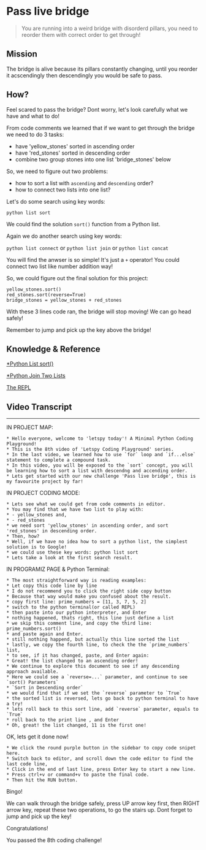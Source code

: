 # Pass live bridge

> You are running into a weird bridge with disorderd pillars, you need to reorder them with correct order to get through!

## Mission

The bridge is alive because its pillars constantly changing, until you reorder it acscendingly then descendingly you would be safe to pass.

## How?

Feel scared to pass the bridge? Dont worry, let's look carefully what we have and what to do!

From code comments we learned that if we want to get through the bridge we need to do 3 tasks:

- have 'yellow_stones' sorted in ascending order
- have 'red_stones' sorted in descending order
- combine two group stones into one list 'bridge_stones' below

So, we need to figure out two problems:

- how to sort a list with `ascending` and `descending` order?
- how to connect two lists into one list?

Let's do some search using key words:

`python list sort`

We could find the solution `sort()` function from a Python list.

Again we do another search using key words:

`python list connect` or `python list join` or `python list concat`

You will find the anwser is so simple! It's just a `+` operator! You could connect two list like number addition way!

So, we could figure out the final solution for this project:

```
yellow_stones.sort()
red_stones.sort(reverse=True)
bridge_stones = yellow_stones + red_stones
```

With these 3 lines code ran, the bridge will stop moving! We can go head safely!

Remember to jump and pick up the key above the bridge!


## Knowledge & Reference


[*Python List sort()](https://www.programiz.com/python-programming/methods/list/sort)

[*Python Join Two Lists](https://www.w3schools.com/python/gloss_python_join_lists.asp)

[The REPL](https://www.learnpython.dev/01-introduction/02-requirements/05-vs-code/04-the-repl-in-vscode/)

## Video Transcript

----

IN PROJECT MAP:

```
* Hello everyone, welcome to 'letspy today'! A Minimal Python Coding Playground!
* This is the 8th video of 'Letspy Coding Playground' series.
* In the last video, we learned how to use `for` loop and `if...else` statement to complete a compound task.
* In this video, you will be exposed to the `sort` concept, you will be learning how to sort a list with descendng and accending order.
* Lets get started with our new challenge 'Pass live bridge', this is my favourite project by far!
```

IN PROJECT CODING MODE:

```
* Lets see what we could get from code comments in editor.
* You may find that we have two list to play with:
* - yellow_stones and,
* - red_stones
* we need sort 'yellow_stones' in ascending order, and sort 'red_stones' in descending order.
* Then, how?
* Well, if we have no idea how to sort a python list, the simplest solution is to Google!
* we could use these key words: python list sort
* Lets take a look at the first search result.
```

IN PROGRAMIZ PAGE & Python Terminal:


```
* The most straightforward way is reading examples:
* Let copy this code line by line
* I do not recommend you to click the right side copy button
* Because that way would make you confused about the result.
* copy first line: prime_numbers = [11, 3, 7, 5, 2]
* switch to the python terminal(or called REPL)
* then paste into our python interpreter, and Enter
* nothing happened, thats right, this line just define a list
* we skip this comment line, and copy the third line: prime_numbers.sort()
* and paste again and Enter.
* still nothing happend, but actually this line sorted the list
* lastly, we copy the fourth line, to check the the `prime_numbers` list,
* to see, if it has changed, paste, and Enter again:
* Great! the list changed to an ascending order!
* We continue to explore this document to see if any descending approach available.
* Here we could see a `reverse=...` parameter, and continue to see `sort() Parameters`
* `Sort in Descending order`
* we would find that if we set the `reverse` parameter to `True`
* the sorted list is reversed, lets go back to python terminal to have a try!
* lets roll back to this sort line, add `reverse` parameter, equals to `True`
* roll back to the print line , and Enter
* Oh, great! the list changed, 11 is the first one!
```

OK, lets get it done now!

```
* We click the round purple button in the sidebar to copy code snipet here.
* Switch back to editor, and scroll down the code editor to find the last code line,
* Click in the end of last line, press Enter key to start a new line.
* Press ctrl+v or command+v to paste the final code.
* Then hit the RUN button.
```

Bingo!

We can walk through the bridge safely, press UP arrow key first, then RIGHT arrow key,
repeat these two operations, to go the stairs up. Dont forget to jump and pick up the key!

Congratulations! 

You passed the 8th coding challenge!
